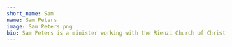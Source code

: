 ```yaml
---
short_name: Sam
name: Sam Peters
image: Sam Peters.png
bio: Sam Peters is a minister working with the Rienzi Church of Christ
---
```


